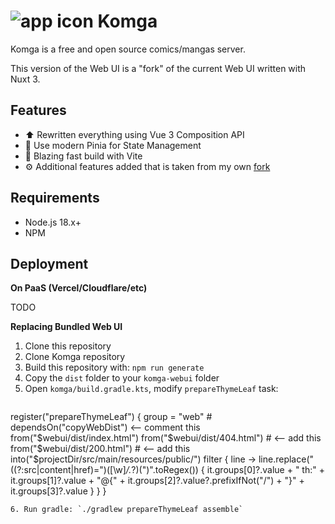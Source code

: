 # ![app icon](https://raw.githubusercontent.com/gotson/komga/master/.github/readme-images/app-icon.png) Komga

Komga is a free and open source comics/mangas server.

This version of the Web UI is a "fork" of the current Web UI written with Nuxt 3.

## Features
- ⬆️ Rewritten everything using Vue 3 Composition API
- 🍍 Use modern Pinia for State Management
- 🚀 Blazing fast build with Vite
- ⚙️ Additional features added that is taken from my own [fork](https://github.com/noaione/komga/tree/naoX/komga-webui)

## Requirements
- Node.js 18.x+
- NPM

## Deployment
**On PaaS (Vercel/Cloudflare/etc)**

TODO

**Replacing Bundled Web UI**
1. Clone this repository
2. Clone Komga repository
3. Build this repository with: `npm run generate`
4. Copy the `dist` folder to your `komga-webui` folder
5. Open `komga/build.gradle.kts`, modify `prepareThymeLeaf` task:
   ```kt
  register<Copy>("prepareThymeLeaf") {
    group = "web"
    # dependsOn("copyWebDist") <-- comment this
    from("$webui/dist/index.html")
    from("$webui/dist/404.html") # <-- add this
    from("$webui/dist/200.html") # <-- add this
    into("$projectDir/src/main/resources/public/")
    filter { line ->
      line.replace("((?:src|content|href)=\")([\\w]*/.*?)(\")".toRegex()) {
        it.groups[0]?.value + " th:" + it.groups[1]?.value + "@{" + it.groups[2]?.value?.prefixIfNot("/") + "}" + it.groups[3]?.value
      }
    }
  }
   ```
6. Run gradle: `./gradlew prepareThymeLeaf assemble`
